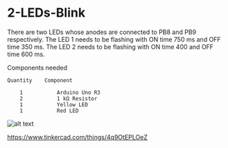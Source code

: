 # 2-LEDs-Blink

There are two LEDs whose anodes are connected to PB8 and PB9 respectively. The LED 1 needs to be flashing with ON time 750 ms and OFF time 350 ms. The LED 2 needs to be flashing with ON time 400 and OFF time 600 ms. 

Components needed

    Quantity	Component 

        1           Arduino Uno R3
        2           1 kΩ Resistor
        1	        Yellow LED
        1	        Red LED
    

![alt text](https://github.com/khairulfaisal97/MCTE4342-Embedded-System-Design/Week_4/EXP_7/EXP%207.png?raw=true)

https://www.tinkercad.com/things/4q9OtEPLOeZ
